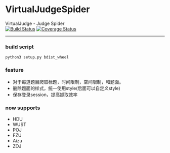 # VirtualJudgeSpider
VirtualJudge - Judge Spider  
[![Build Status](https://travis-ci.org/VirtualJudge/Spider.svg?branch=master)](https://travis-ci.org/VirtualJudge/Spider)
[![Coverage Status](https://coveralls.io/repos/github/VirtualJudge/Spider/badge.svg?branch=master)](https://coveralls.io/github/VirtualJudge/Spider?branch=master)
***
### build script
`python3 setup.py bdist_wheel`

### feature
 - 对于每道题目爬取标题，时间限制，空间限制，和题面。
 - 删除题面的样式，统一使用style(后面可以自定义style)
 - 保存登录session，提高抓取效率

### now supports
 - HDU
 - WUST
 - POJ
 - FZU
 - Aizu
 - ZOJ
